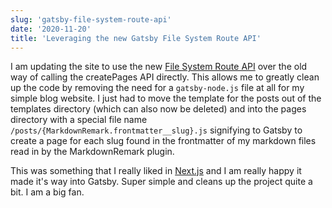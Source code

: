 ```yaml
---
slug: 'gatsby-file-system-route-api'
date: '2020-11-20'
title: 'Leveraging the new Gatsby File System Route API'
---
```


I am updating the site to use the new [File System Route API](https://www.gatsbyjs.com/docs/file-system-route-api/) over the old way of calling the createPages API directly. This allows me to greatly clean up the code by removing the need for a `gatsby-node.js` file at all for my simple blog website. I just had to move the template for the posts out of the templates directory (which can also now be deleted) and into the pages directory with a special file name `/posts/{MarkdownRemark.frontmatter__slug}.js` signifying to Gatsby to create a page for each slug found in the frontmatter of my markdown files read in by the MarkdownRemark plugin.

This was something that I really liked in [Next.js](https://nextjs.org/) and I am really happy it made it's way into Gatsby. Super simple and cleans up the project quite a bit. I am a big fan.
